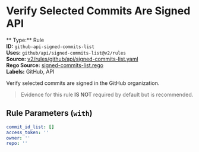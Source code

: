 # Verify Selected Commits Are Signed API  
** Type:** Rule  
**ID:** `github-api-signed-commits-list`  
**Uses:** `github/api/signed-commits-list@v2/rules`  
**Source:** [v2/rules/github/api/signed-commits-list.yaml](https://github.com/scribe-public/sample-policies/v2/rules/github/api/signed-commits-list.yaml)  
**Rego Source:** [signed-commits-list.rego](https://github.com/scribe-public/sample-policies/v2/rules/github/api/signed-commits-list.rego)  
**Labels:** GitHub, API  

Verify selected commits are signed in the GitHub organization.

> Evidence for this rule **IS NOT** required by default but is recommended.


## Rule Parameters (`with`)  
```yaml
commit_id_list: []
access_token: ''
owner: ''
repo: ''
```

